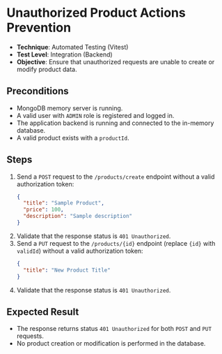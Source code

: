 # Unauthorized Product Actions Prevention

- **Technique**: Automated Testing (Vitest)  
- **Test Level**: Integration (Backend)  
- **Objective**: Ensure that unauthorized requests are unable to create or modify product data.

## Preconditions

- MongoDB memory server is running.
- A valid user with `ADMIN` role is registered and logged in.
- The application backend is running and connected to the in-memory database.
- A valid product exists with a `productId`.

## Steps

1. Send a `POST` request to the `/products/create` endpoint without a valid authorization token:
   ```json
   {
     "title": "Sample Product",
     "price": 100,
     "description": "Sample description"
   }
   ```
2. Validate that the response status is `401 Unauthorized`.
3. Send a `PUT` request to the `/products/{id}` endpoint (replace `{id}` with `validId`) without a valid authorization token:
   ```json
   {
     "title": "New Product Title"
   }
   ```
4. Validate that the response status is `401 Unauthorized`.

## Expected Result

- The response returns status `401 Unauthorized` for both `POST` and `PUT` requests.
- No product creation or modification is performed in the database.
